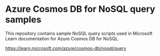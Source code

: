 # Azure Cosmos DB for NoSQL query samples

This repository contains sample NoSQL query scripts used in Microsoft Learn documentation for Azure Cosmos DB for NoSQL.

<https://learn.microsoft.com/azure/cosmos-db/nosql/query>
